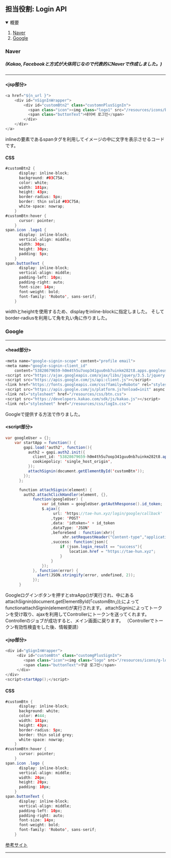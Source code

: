 ## 担当役割: Login API
<details open="open">
  <summary>概要</summary>
  <ol>
    <li><a href="#Naver">Naver</a></li>
    <li><a href="#Google">Google</a></li>
  </ol>
</details>

### Naver
##### (Kakao, Facebookと方式が大体同じなので代表的にNaverで作成しました。)
------------------------------------------------------------------

#### <jsp部分>

```java
<a href="${n_url }">
	<div id="nSignInWrapper">
	    <div id="customBtn2" class="customnPlusSignIn">
	      <span class="icon"><img class="logo1" src="/resources/icons/btnG_아이콘사각.png"></span>
	      <span class="buttonText">네이버 로그인</span>
	    </div>
	</div>
</a>
```
inlineの要素であるspanタグを利用してイメージの中に文字を表示させるコードです。
#### CSS
```java
#customBtn2 {
      display: inline-block;
      background: #03C75A;
      color: white;
      width: 181px;
      height: 43px;
      border-radius: 5px;
      border: thin solid #03C75A;
      white-space: nowrap;
    }
#customBtn:hover {
      cursor: pointer;
    }
span.icon .logo1 {
      display: inline-block;
      vertical-align: middle;
      width: 30px;
      height: 30px;
      padding: 5px;
    }
span.buttonText {
      display: inline-block;
      vertical-align: middle;
      padding-left: 10px;
      padding-right: auto;
      font-size: 14px;
      font-weight: bold;
      font-family: 'Roboto', sans-serif;
    }
```
widthとheightを使用するため、displayをinline-blockに指定しました。
そしてborder-radiusを利用して角を丸い角に作りました。
### Google
---------------------------------------------------------------------------
#### <head部分>
```java
<meta name="google-signin-scope" content="profile email">
<meta name="google-signin-client_id"
	content="53828679659-h0m4th5u7oop341guu0nb7uinkm282t8.apps.googleusercontent.com">
<script src="https://ajax.googleapis.com/ajax/libs/jquery/3.5.1/jquery.min.js"></script>
<script src="https://apis.google.com/js/api:client.js"></script>
<link href="https://fonts.googleapis.com/css?family=Roboto" rel="stylesheet" type="text/css">
<script src="https://apis.google.com/js/platform.js?onload=init" async defer></script>
<link rel="stylesheet" href="/resources/css/btn.css">
<script src="https://developers.kakao.com/sdk/js/kakao.js"></script>
<link rel="stylesheet" href="/resources/css/logIn.css">
```
Googleで提供する方法で作りました。
#### <script部分>
```java
var googleUser = {};
	var startApp = function() {
	    gapi.load('auth2', function(){
	      auth2 = gapi.auth2.init({
	        client_id: '53828679659-h0m4th5u7oop341guu0nb7uinkm282t8.apps.googleusercontent.com',
	        cookiepolicy: 'single_host_origin',
	      });
	      attachSignin(document.getElementById('customBtn'));
	    });
	  };

	  function attachSignin(element) {
	    auth2.attachClickHandler(element, {},
	        function(googleUser) {
	    		var id_token = googleUser.getAuthResponse().id_token;
	    		$.ajax({
	        		 url: 'https://tae-hun.xyz/login/google/callback'
	        		,type: 'POST'
	        		,data: 'idtoken=' + id_token
	        		,dataType: 'JSON'
	        		,beforeSend : function(xhr){
	        			 xhr.setRequestHeader("Content-type","application/x-www-form-urlencoded"); }
	        		,success: function(json){
	        			if (json.login_result == "success"){
	        				location.href = "https://tae-hun.xyz";
	        			}
	        		}
	        	});	
	        }, function(error) {
	          alert(JSON.stringify(error, undefined, 2));
	        });
	  }
 ```
Googleログインボタンを押すとstraApp()が実行され、中にあるattachSignin(document.getElementById(「customBtn」));によってfunctionattachSignin(element)が実行されます。
attachSigninによってトークンを受け取り、ajaxを利用してControllerにトークンを送ってくれます。 
Controllerのジョブが成功すると、メイン画面に戻ります。 
（Controllerでトークン有効性検査をした後、情報要請）
 #### <jsp部分>
 ```java
 <div id="gSignInWrapper">
	  <div id="customBtn" class="customgPlusSignIn">
	     <span class="icon"><img class="logo" src="/resources/icons/g-logo.png"> </span>
	     <span class="buttonText">구글 로그인</span>
	  </div> 
</div>
<script>startApp();</script>
 ```
 
 #### CSS
```java
#customBtn {
      display: inline-block;
      background: white;
      color: #444;
      width: 181px;
      height: 43px;
      border-radius: 5px;
      border: thin solid grey;
      white-space: nowrap;
    }
#customBtn:hover {
      cursor: pointer;
    }
span.icon .logo {
      display: inline-block;
      vertical-align: middle;
      width: 20px;
      height: 20px;
      padding: 10px;
    }
span.buttonText {
      display: inline-block;
      vertical-align: middle;
      padding-left: 10px;
      padding-right: auto;
      font-size: 14px;
      font-weight: bold;
      font-family: 'Roboto', sans-serif;
    }
```
 
<a href="https://developers.google.com/identity/sign-in/web/build-button">参考サイト</a>

-------------------------------------------------------------
